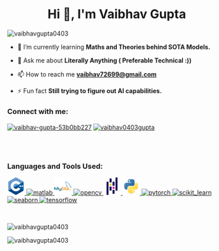 
<h1 align="center">Hi 👋, I'm Vaibhav Gupta</h1>
<p align="left"> <img src="https://komarev.com/ghpvc/?username=vaibhavgupta0403&label=Profile%20views&color=0e75b6&style=flat" alt="vaibhavgupta0403" /> </p>
<!-- <img align="right" alt="NeuralNetworksDemonstration" width="350" height="350"  src="render machine learning GIF by xponentialdesign - Find & Share on GIPHY.gif"> -->

- 🌱 I’m currently learning **Maths and Theories behind SOTA Models.**

- 💬 Ask me about **Literally Anything ( Preferable Technical :))**

- 📫 How to reach me **vaibhav72699@gmail.com**

- ⚡ Fun fact **Still trying to figure out AI capabilities.**

<h3 align="left">Connect with me:</h3>
<p align="left">
<a href="https://linkedin.com/in/vaibhav-gupta-53b0bb227" target="blank"><img align="center" src="https://raw.githubusercontent.com/rahuldkjain/github-profile-readme-generator/master/src/images/icons/Social/linked-in-alt.svg" alt="vaibhav-gupta-53b0bb227" height="30" width="40" /></a>
<a href="https://kaggle.com/vaibhav0403gupta" target="blank"><img align="center" src="https://raw.githubusercontent.com/rahuldkjain/github-profile-readme-generator/master/src/images/icons/Social/kaggle.svg" alt="vaibhav0403gupta" height="30" width="40" /></a>
</p>

<br>
<br>





<h3 align="left">Languages and Tools Used:</h3>
<p align="left"> <a href="https://www.w3schools.com/cpp/" target="_blank" rel="noreferrer"> <img src="https://raw.githubusercontent.com/devicons/devicon/master/icons/cplusplus/cplusplus-original.svg" alt="cplusplus" width="40" height="40"/> </a> <a href="https://www.mathworks.com/" target="_blank" rel="noreferrer"> <img src="https://upload.wikimedia.org/wikipedia/commons/2/21/Matlab_Logo.png" alt="matlab" width="40" height="40"/> </a> <a href="https://www.mysql.com/" target="_blank" rel="noreferrer"> <img src="https://raw.githubusercontent.com/devicons/devicon/master/icons/mysql/mysql-original-wordmark.svg" alt="mysql" width="40" height="40"/> </a> <a href="https://opencv.org/" target="_blank" rel="noreferrer"> <img src="https://www.vectorlogo.zone/logos/opencv/opencv-icon.svg" alt="opencv" width="40" height="40"/> </a> <a href="https://pandas.pydata.org/" target="_blank" rel="noreferrer"> <img src="https://raw.githubusercontent.com/devicons/devicon/2ae2a900d2f041da66e950e4d48052658d850630/icons/pandas/pandas-original.svg" alt="pandas" width="40" height="40"/> </a> <a href="https://www.python.org" target="_blank" rel="noreferrer"> <img src="https://raw.githubusercontent.com/devicons/devicon/master/icons/python/python-original.svg" alt="python" width="40" height="40"/> </a> <a href="https://pytorch.org/" target="_blank" rel="noreferrer"> <img src="https://www.vectorlogo.zone/logos/pytorch/pytorch-icon.svg" alt="pytorch" width="40" height="40"/> </a> <a href="https://scikit-learn.org/" target="_blank" rel="noreferrer"> <img src="https://upload.wikimedia.org/wikipedia/commons/0/05/Scikit_learn_logo_small.svg" alt="scikit_learn" width="40" height="40"/> </a> <a href="https://seaborn.pydata.org/" target="_blank" rel="noreferrer"> <img src="https://seaborn.pydata.org/_images/logo-mark-lightbg.svg" alt="seaborn" width="40" height="40"/> </a> <a href="https://www.tensorflow.org" target="_blank" rel="noreferrer"> <img src="https://www.vectorlogo.zone/logos/tensorflow/tensorflow-icon.svg" alt="tensorflow" width="40" height="40"/> </a> </p>
<br>
<p><img align="left" src="https://github-readme-stats.vercel.app/api/top-langs?username=vaibhavgupta0403&show_icons=true&locale=en&layout=compact" alt="vaibhavgupta0403" /></p>
<br>
<p><img align="left" src="https://github-readme-streak-stats.herokuapp.com/?user=vaibhavgupta0403&" alt="vaibhavgupta0403" /></p>
